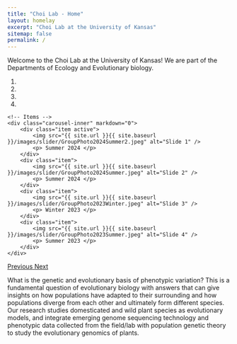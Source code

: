 ```yaml
---
title: "Choi Lab - Home"
layout: homelay
excerpt: "Choi Lab at the University of Kansas"
sitemap: false
permalink: /
---
```


Welcome to the Choi Lab at the University of Kansas! We are part of the Departments of Ecology and Evolutionary biology.

<div markdown="0" id="carousel" class="carousel slide" data-ride="carousel" data-interval="4000" data-pause="hover" >
    <!-- Menu -->
    <ol class="carousel-indicators">
        <li data-target="#carousel" data-slide-to="0" class="active"></li>
        <li data-target="#carousel" data-slide-to="1"></li>
        <li data-target="#carousel" data-slide-to="2"></li>
        <li data-target="#carousel" data-slide-to="3"></li>
    </ol>

    <!-- Items -->
    <div class="carousel-inner" markdown="0">
    	<div class="item active">
            <img src="{{ site.url }}{{ site.baseurl }}/images/slider/GroupPhoto2024Summer2.jpeg" alt="Slide 1" />
            <p> Summer 2024 </p>
        </div>
        <div class="item">
            <img src="{{ site.url }}{{ site.baseurl }}/images/slider/GroupPhoto2024Summer.jpeg" alt="Slide 2" />
            <p> Summer 2024 </p>
        </div>
        <div class="item">
            <img src="{{ site.url }}{{ site.baseurl }}/images/slider/GroupPhoto2023Winter.jpeg" alt="Slide 3" />
            <p> Winter 2023 </p>
        </div>
        <div class="item">
            <img src="{{ site.url }}{{ site.baseurl }}/images/slider/GroupPhoto2023Summer.jpeg" alt="Slide 4" />
            <p> Summer 2023 </p>
        </div>
    </div>
  <a class="left carousel-control" href="#carousel" role="button" data-slide="prev">
    <span class="glyphicon glyphicon-chevron-left" aria-hidden="true"></span>
    <span class="sr-only">Previous</span>
  </a>
  <a class="right carousel-control" href="#carousel" role="button" data-slide="next">
    <span class="glyphicon glyphicon-chevron-right" aria-hidden="true"></span>
    <span class="sr-only">Next</span>
  </a>
</div>

What is the genetic and evolutionary basis of phenotypic variation? This is a fundamental question of evolutionary biology with answers that can give insights on how populations have adapted to their surrounding and how populations diverge from each other and ultimately form different species. Our research studies domesticated and wild plant species as evolutionary models, and integrate emerging genome sequencing technology and phenotypic data collected from the field/lab with population genetic theory to study the evolutionary genomics of plants. 

